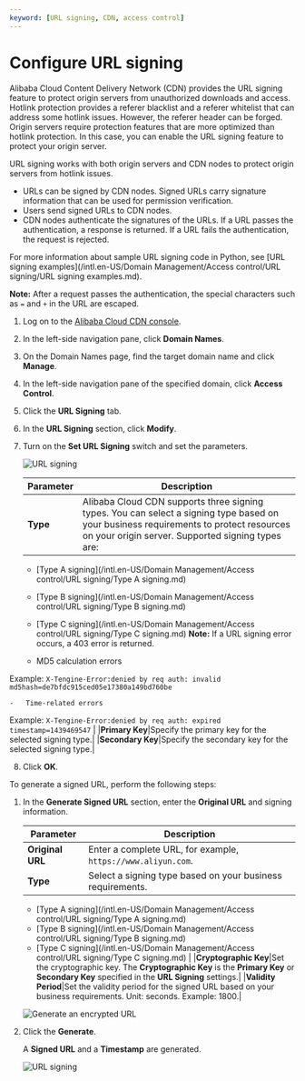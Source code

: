 ```yaml
---
keyword: [URL signing, CDN, access control]
---
```


# Configure URL signing

Alibaba Cloud Content Delivery Network \(CDN\) provides the URL signing feature to protect origin servers from unauthorized downloads and access. Hotlink protection provides a referer blacklist and a referer whitelist that can address some hotlink issues. However, the referer header can be forged. Origin servers require protection features that are more optimized than hotlink protection. In this case, you can enable the URL signing feature to protect your origin server.

URL signing works with both origin servers and CDN nodes to protect origin servers from hotlink issues.

-   URLs can be signed by CDN nodes. Signed URLs carry signature information that can be used for permission verification.
-   Users send signed URLs to CDN nodes.
-   CDN nodes authenticate the signatures of the URLs. If a URL passes the authentication, a response is returned. If a URL fails the authentication, the request is rejected.

For more information about sample URL signing code in Python, see [URL signing examples](/intl.en-US/Domain Management/Access control/URL signing/URL signing examples.md).

**Note:** After a request passes the authentication, the special characters such as `=` and `+` in the URL are escaped.

1.  Log on to the [Alibaba Cloud CDN console](https://cdn.console.aliyun.com).

2.  In the left-side navigation pane, click **Domain Names**.

3.  On the Domain Names page, find the target domain name and click **Manage**.

4.  In the left-side navigation pane of the specified domain, click **Access Control**.

5.  Click the **URL Signing** tab.

6.  In the **URL Signing** section, click **Modify**.

7.  Turn on the **Set URL Signing** switch and set the parameters.

    ![URL signing](https://static-aliyun-doc.oss-accelerate.aliyuncs.com/assets/img/en-US/1752286061/p64280.png)

    |Parameter|Description|
    |---------|-----------|
    |**Type**|Alibaba Cloud CDN supports three signing types. You can select a signing type based on your business requirements to protect resources on your origin server. Supported signing types are:

    -   [Type A signing](/intl.en-US/Domain Management/Access control/URL signing/Type A signing.md)
    -   [Type B signing](/intl.en-US/Domain Management/Access control/URL signing/Type B signing.md)
    -   [Type C signing](/intl.en-US/Domain Management/Access control/URL signing/Type C signing.md)
**Note:** If a URL signing error occurs, a 403 error is returned.

    -   MD5 calculation errors

Example: `X-Tengine-Error:denied by req auth: invalid md5hash=de7bfdc915ced05e17380a149bd760be`

    -   Time-related errors

Example: `X-Tengine-Error:denied by req auth: expired timestamp=1439469547` |
    |**Primary Key**|Specify the primary key for the selected signing type.|
    |**Secondary Key**|Specify the secondary key for the selected signing type.|

8.  Click **OK**.


To generate a signed URL, perform the following steps:

1.  In the **Generate Signed URL** section, enter the **Original URL** and signing information.

    |Parameter|Description|
    |---------|-----------|
    |**Original URL**|Enter a complete URL, for example, `https://www.aliyun.com`.|
    |**Type**|Select a signing type based on your business requirements.

    -   [Type A signing](/intl.en-US/Domain Management/Access control/URL signing/Type A signing.md)
    -   [Type B signing](/intl.en-US/Domain Management/Access control/URL signing/Type B signing.md)
    -   [Type C signing](/intl.en-US/Domain Management/Access control/URL signing/Type C signing.md) |
    |**Cryptographic Key**|Set the cryptographic key. The **Cryptographic Key** is the **Primary Key** or **Secondary Key** specified in the **URL Signing** settings.|
    |**Validity Period**|Set the validity period for the signed URL based on your business requirements. Unit: seconds. Example: 1800.|

    ![Generate an encrypted URL](https://static-aliyun-doc.oss-accelerate.aliyuncs.com/assets/img/en-US/1752286061/p64282.png)

2.  Click the **Generate**.

    A **Signed URL** and a **Timestamp** are generated.

    ![URL signing](https://static-aliyun-doc.oss-accelerate.aliyuncs.com/assets/img/15390/156661458050938_en-US.png)



